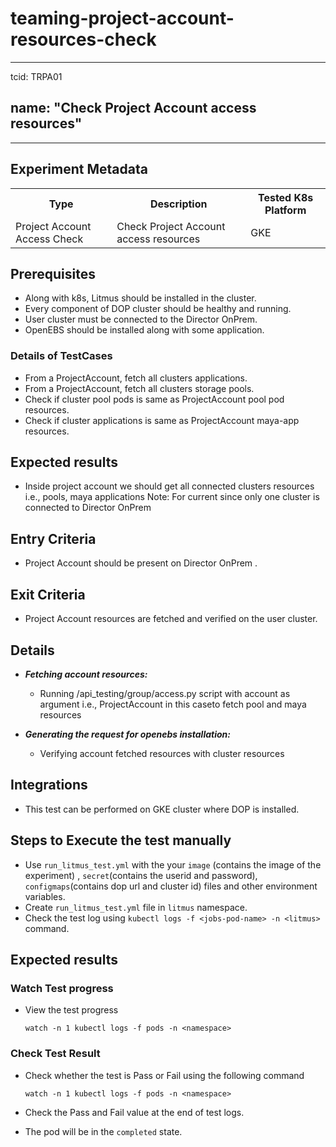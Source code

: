# teaming-project-account-resources-check

---
tcid: TRPA01

name: "Check Project Account access resources"
---
------

## Experiment Metadata

<table>
  <tr>
    <th> Type </th>
    <th> Description </th>
    <th> Tested K8s Platform </th>
  </tr>
  <tr>
    <td> Project Account Access Check </td>
    <td> Check Project Account access resources </td>
    <td> GKE </td>
  </tr>
</table>

## Prerequisites

- Along with k8s, Litmus should be installed in the cluster.
- Every component of DOP cluster should be healthy and running.
- User cluster must be connected to the Director OnPrem.
- OpenEBS should be installed along with some application.

###  Details of TestCases

- From a ProjectAccount, fetch all clusters applications.
- From a ProjectAccount, fetch all clusters storage pools. 
- Check if cluster pool pods is same as ProjectAccount  pool pod resources.
- Check if cluster applications is same as ProjectAccount maya-app resources.

## Expected results

- Inside project account we should get all connected clusters resources i.e., pools, maya   applications
Note: For current since only one cluster is connected to Director OnPrem

## Entry Criteria

- Project Account should be present on Director OnPrem .

## Exit Criteria

- Project Account resources are fetched and verified on the user cluster. 

## Details

- **_Fetching account resources:_**
  - Running /api_testing/group/access.py script with account as argument i.e., ProjectAccount in this caseto fetch pool and maya resources

- **_Generating the request for openebs installation:_**
  - Verifying account fetched resources with cluster resources

## Integrations

- This test can be performed on GKE cluster where DOP is installed.

## Steps to Execute the test manually 

- Use `run_litmus_test.yml` with the your `image` (contains the image of the experiment) , `secret`(contains the userid and password), `configmaps`(contains dop url and cluster id) files and other environment variables.
- Create `run_litmus_test.yml` file in `litmus` namespace. 
- Check the test log using `kubectl logs -f <jobs-pod-name> -n <litmus>` command.

## Expected results

### Watch Test progress

- View the test progress  

  `watch -n 1 kubectl logs -f pods -n <namespace>`

### Check Test Result

- Check whether the test is Pass or Fail using the following command
 
  `watch -n 1 kubectl logs -f pods -n <namespace>`

- Check the Pass and Fail value at the end of test logs.
- The pod will be in the `completed` state.
